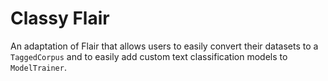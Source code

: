 # Classy Flair
An adaptation of Flair that allows users to easily convert their datasets to a `TaggedCorpus` and to easily
add custom text classification models to `ModelTrainer`.
